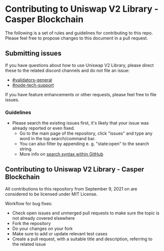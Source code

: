 # Contributing to Uniswap V2 Library - Casper Blockchain

The following is a set of rules and guidelines for contributing to this repo. Please feel free to propose changes to this document in a pull request.

## Submitting issues

If you have questions about how to use Uniswap V2 Library, please direct these to the related discord channels and do not file an issue:
* [#validators-general](https://discord.gg/9CTHRvvA4d)
* [#node-tech-support](https://discord.gg/9CTHRvvA4d)

If you have feature enhancements or other requests, please feel free to file issues.

### Guidelines
* Please search the existing issues first, it's likely that your issue was already reported or even fixed.
  - Go to the main page of the repository, click "issues" and type any word in the top search/command bar.
  - You can also filter by appending e. g. "state:open" to the search string.
  - More info on [search syntax within GitHub](https://help.github.com/articles/searching-issues)

## Contributing to Uniswap V2 Library - Casper Blockchain

All contributions to this repository from September 9, 2021 on are considered to be licensed under MIT License.

Workflow for bug fixes:
* Check open issues and unmerged pull requests to make sure the topic is not already covered elsewhere
* Fork the repository
* Do your changes on your fork
* Make sure to add or update relevant test cases
* Create a pull request, with a suitable title and description, referring to the related issue